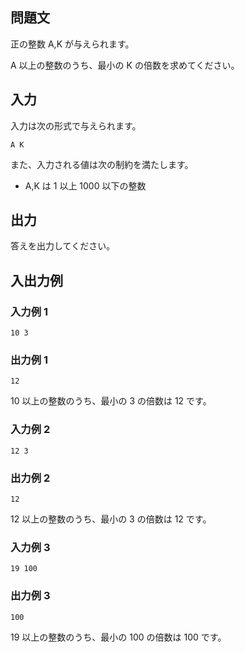 ## 問題文

正の整数 A,K が与えられます。

A 以上の整数のうち、最小の K の倍数を求めてください。

## 入力

入力は次の形式で与えられます。

```text
A K
```

また、入力される値は次の制約を満たします。

- A,K は 1 以上 1000 以下の整数

## 出力

答えを出力してください。

## 入出力例

### 入力例 1

```text
10 3
```

### 出力例 1

```text
12
```

10 以上の整数のうち、最小の 3 の倍数は 12 です。

### 入力例 2

```text
12 3
```

### 出力例 2

```text
12
```

12 以上の整数のうち、最小の 3 の倍数は 12 です。

### 入力例 3

```text
19 100
```

### 出力例 3

```text
100
```

19 以上の整数のうち、最小の 100 の倍数は 100 です。
